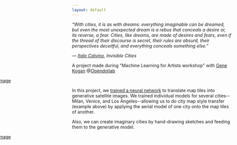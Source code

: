 ```yaml
---
layout: default
---
```


_“With cities, it is as with dreams: everything imaginable can be dreamed, but even the most unexpected dream is a rebus that conceals a desire or, its reverse, a fear. Cities, like dreams, are made of desires and fears, even if the thread of their discourse is secret, their rules are absurd, their perspectives deceitful, and everything conceals something else.”_

_― [Italo Calvino](https://en.wikipedia.org/wiki/Italo_Calvino), Invisible Cities_

A project made during "Machine Learning for Artists workshop" with [Gene Kogan](https://github.com/genekogan) @[Opendotlab](http://www.opendotlab.it)

<div style="margin-left:-250px; margin-right:-250px">
<a href="{{ site.baseurl }}/assets/images/02.jpg"><img src="{{ site.baseurl }}/assets/images/02.jpg" alt="image" /></a>
</div>

In this project, we [trained a neural network](/ml4a-invisible-cities/implementation/) to translate map tiles into generative satellite images. We trained individual models for several cities--Milan, Venice, and Los Angeles--allowing us to do city map style transfer (example above) by applying the aerial model of one city onto the map tiles of another.

Also, we can create imaginary cities by hand-drawing sketches and feeding them to the generative model.

<div style="margin-left:-250px; margin-right:-250px">
<a href="{{ site.baseurl }}/assets/main.png"><img src="{{ site.baseurl }}/assets/main.png" alt="image" /></a>
</div>

